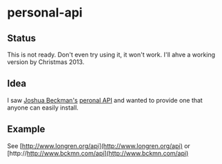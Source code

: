personal-api
============

Status
-----------------------------
This is not ready. Don't even try using it, it won't work. I'll ahve a working version by Christmas 2013.

Idea
-----------------------------
I saw [Joshua Beckman's](https://twitter.com/jbckmn) [peronal API](http://http://www.bckmn.com/api) and wanted to provide one that anyone can easily install.

Example
-----------------------------
See [http://www.longren.org/api](http://www.longren.org/api) or [http://http://www.bckmn.com/api](http://www.bckmn.com/api)
